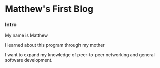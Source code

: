 # Matthew's First Blog

### Intro

My name is Matthew

I learned about this program through my mother

I want to expand my knowledge of peer-to-peer networking and general software development.